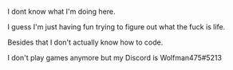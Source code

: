   I dont know what I'm doing here.
  
  I guess I'm just having fun trying to figure out what the fuck is life.
  
  Besides that I don't actually know how to code.

  I don't play games anymore but my Discord is Wolfman475#5213
